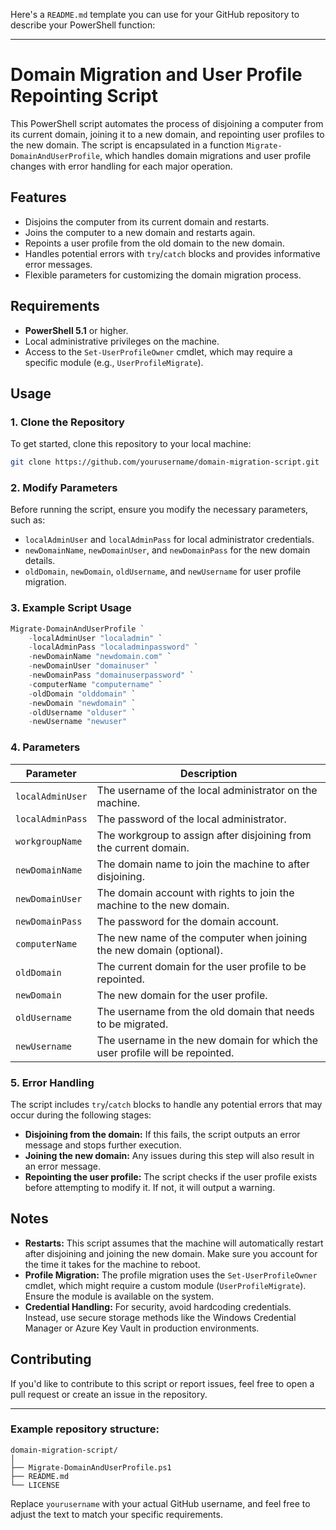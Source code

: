 Here's a `README.md` template you can use for your GitHub repository to describe your PowerShell function:

---

# Domain Migration and User Profile Repointing Script

This PowerShell script automates the process of disjoining a computer from its current domain, joining it to a new domain, and repointing user profiles to the new domain. The script is encapsulated in a function `Migrate-DomainAndUserProfile`, which handles domain migrations and user profile changes with error handling for each major operation.

## Features

- Disjoins the computer from its current domain and restarts.
- Joins the computer to a new domain and restarts again.
- Repoints a user profile from the old domain to the new domain.
- Handles potential errors with `try`/`catch` blocks and provides informative error messages.
- Flexible parameters for customizing the domain migration process.

## Requirements

- **PowerShell 5.1** or higher.
- Local administrative privileges on the machine.
- Access to the `Set-UserProfileOwner` cmdlet, which may require a specific module (e.g., `UserProfileMigrate`).

## Usage

### 1. Clone the Repository

To get started, clone this repository to your local machine:

```bash
git clone https://github.com/yourusername/domain-migration-script.git
```

### 2. Modify Parameters

Before running the script, ensure you modify the necessary parameters, such as:

- `localAdminUser` and `localAdminPass` for local administrator credentials.
- `newDomainName`, `newDomainUser`, and `newDomainPass` for the new domain details.
- `oldDomain`, `newDomain`, `oldUsername`, and `newUsername` for user profile migration.

### 3. Example Script Usage

```powershell
Migrate-DomainAndUserProfile `
    -localAdminUser "localadmin" `
    -localAdminPass "localadminpassword" `
    -newDomainName "newdomain.com" `
    -newDomainUser "domainuser" `
    -newDomainPass "domainuserpassword" `
    -computerName "computername" `
    -oldDomain "olddomain" `
    -newDomain "newdomain" `
    -oldUsername "olduser" `
    -newUsername "newuser"
```

### 4. Parameters

| Parameter            | Description                                                                 |
| -------------------- | --------------------------------------------------------------------------- |
| `localAdminUser`      | The username of the local administrator on the machine.                     |
| `localAdminPass`      | The password of the local administrator.                                   |
| `workgroupName`       | The workgroup to assign after disjoining from the current domain.           |
| `newDomainName`       | The domain name to join the machine to after disjoining.                    |
| `newDomainUser`       | The domain account with rights to join the machine to the new domain.       |
| `newDomainPass`       | The password for the domain account.                                        |
| `computerName`        | The new name of the computer when joining the new domain (optional).        |
| `oldDomain`           | The current domain for the user profile to be repointed.                    |
| `newDomain`           | The new domain for the user profile.                                        |
| `oldUsername`         | The username from the old domain that needs to be migrated.                 |
| `newUsername`         | The username in the new domain for which the user profile will be repointed.|

### 5. Error Handling

The script includes `try`/`catch` blocks to handle any potential errors that may occur during the following stages:
- **Disjoining from the domain:** If this fails, the script outputs an error message and stops further execution.
- **Joining the new domain:** Any issues during this step will also result in an error message.
- **Repointing the user profile:** The script checks if the user profile exists before attempting to modify it. If not, it will output a warning.

## Notes

- **Restarts:** This script assumes that the machine will automatically restart after disjoining and joining the new domain. Make sure you account for the time it takes for the machine to reboot.
- **Profile Migration:** The profile migration uses the `Set-UserProfileOwner` cmdlet, which might require a custom module (`UserProfileMigrate`). Ensure the module is available on the system.
- **Credential Handling:** For security, avoid hardcoding credentials. Instead, use secure storage methods like the Windows Credential Manager or Azure Key Vault in production environments.


## Contributing

If you'd like to contribute to this script or report issues, feel free to open a pull request or create an issue in the repository.

---

### Example repository structure:

```
domain-migration-script/
│
├── Migrate-DomainAndUserProfile.ps1
├── README.md
└── LICENSE
```

Replace `yourusername` with your actual GitHub username, and feel free to adjust the text to match your specific requirements.
